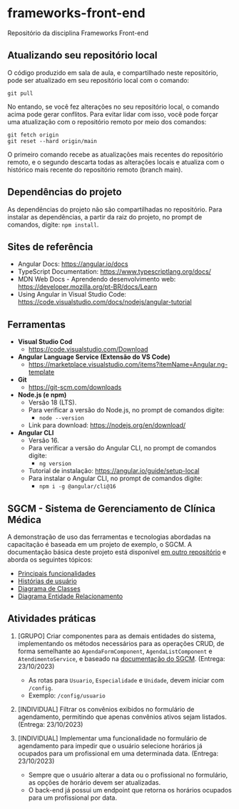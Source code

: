 # frameworks-front-end

Repositório da disciplina Frameworks Front-end

## Atualizando seu repositório local

O código produzido em sala de aula, e compartilhado neste repositório, pode ser atualizado em seu repositório local com o comando:

```console
git pull
```

No entando, se você fez alterações no seu repositório local, o comando acima pode gerar conflitos. Para evitar lidar com isso, você pode forçar uma atualização com o repositório remoto por meio dos comandos:

```console
git fetch origin
git reset --hard origin/main
```

O primeiro comando recebe as atualizações mais recentes do repositório remoto, e o segundo descarta todas as alterações locais e atualiza com o histórico mais recente do repositório remoto (branch main).

## Dependências do projeto

As dependências do projeto não são compartilhadas no repositório. Para instalar as dependências, a partir da raiz do projeto, no prompt de comandos, digite: ```npm install```.

## Sites de referência

- Angular Docs: <https://angular.io/docs>
- TypeScript Documentation: <https://www.typescriptlang.org/docs/>
- MDN Web Docs - Aprendendo desenvolvimento web: <https://developer.mozilla.org/pt-BR/docs/Learn>
- Using Angular in Visual Studio Code: <https://code.visualstudio.com/docs/nodejs/angular-tutorial>

## Ferramentas

- **Visual Studio Cod**
  - <https://code.visualstudio.com/Download>
- **Angular Language Service (Extensão do VS Code)**
  - <https://marketplace.visualstudio.com/items?itemName=Angular.ng-template>
- **Git**
  - <https://git-scm.com/downloads>
- **Node.js (e npm)**
  - Versão 18 (LTS).
  - Para verificar a versão do Node.js, no prompt de comandos digite:
    - ```node --version```
  - Link para download: <https://nodejs.org/en/download/>
- **Angular CLI**
  - Versão 16.
  - Para verificar a versão do Angular CLI, no prompt de comandos digite:
    - ```ng version```
  - Tutorial de instalação: <https://angular.io/guide/setup-local>
  - Para instalar o Angular CLI, no prompt de comandos digite:
    - ```npm i -g @angular/cli@16```

## SGCM - Sistema de Gerenciamento de Clínica Médica

A demonstração de uso das ferramentas e tecnologias abordadas na capacitação é baseada em um projeto de exemplo, o SGCM. A documentação básica deste projeto está disponível [em outro repositório](https://github.com/webacademyufac/sgcmdocs) e aborda os seguintes tópicos:

- [Principais funcionalidades](https://github.com/webacademyufac/sgcmdocs#principais-funcionalides)
- [Histórias de usuário](https://github.com/webacademyufac/sgcmdocs#histórias-de-usuário)
- [Diagrama de Classes](https://github.com/webacademyufac/sgcmdocs#diagrama-de-classes)
- [Diagrama Entidade Relacionamento](https://github.com/webacademyufac/sgcmdocs#diagrama-entidade-relacionamento)

## Atividades práticas

1. [GRUPO] Criar componentes para as demais entidades do sistema, implementando os métodos necessários para as operações CRUD, de forma semelhante ao ```AgendaFormComponent```, ```AgendaListComponent``` e ```AtendimentoService```, e baseado na [documentação do SGCM](https://github.com/webacademyufac/sgcmdocs). (Entrega: 23/10/2023)

    - As rotas para ```Usuario```, ```Especialidade``` e ```Unidade```, devem iniciar com ```/config```.
    - Exemplo: ```/config/usuario```

2. [INDIVIDUAL] Filtrar os convênios exibidos no formulário de agendamento, permitindo que apenas convênios ativos sejam listados. (Entrega: 23/10/2023)

3. [INDIVIDUAL] Implementar uma funcionalidade no formulário de agendamento para impedir que o usuário selecione horários já ocupados para um profissional em uma determinada data. (Entrega: 23/10/2023)

    - Sempre que o usuário alterar a data ou o profissional no formulário, as opções de horário devem ser atualizadas.
    - O back-end já possui um endpoint que retorna os horários ocupados para um profissional por data.
